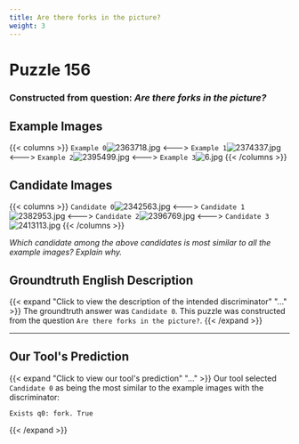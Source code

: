 ```yaml
---
title: Are there forks in the picture?
weight: 3
---
```


# Puzzle 156
### Constructed from question: _Are there forks in the picture?_


## Example Images
{{< columns >}}
`Example 0`![2363718.jpg](/gqa_images/2363718.jpg)
<--->
`Example 1`![2374337.jpg](/gqa_images/2374337.jpg)
<--->
`Example 2`![2395499.jpg](/gqa_images/2395499.jpg)
<--->
`Example 3`![6.jpg](/gqa_images/6.jpg)
{{< /columns >}}

## Candidate Images
{{< columns >}}
`Candidate 0`![2342563.jpg](/gqa_images/2342563.jpg)
<--->
`Candidate 1`![2382953.jpg](/gqa_images/2382953.jpg)
<--->
`Candidate 2`![2396769.jpg](/gqa_images/2396769.jpg)
<--->
`Candidate 3`![2413113.jpg](/gqa_images/2413113.jpg)
{{< /columns >}}

*Which candidate among the above candidates is most similar to all the example images? Explain why.*

## Groundtruth English Description

{{< expand "Click to view the description of the intended discriminator" "..." >}}
The groundtruth answer was `Candidate 0`. This puzzle was constructed from the question `Are there forks in the picture?`.
{{< /expand >}}

---

## Our Tool's Prediction

{{< expand "Click to view our tool's prediction" "..." >}}
Our tool selected `Candidate 0` as being the most similar to the example images with the discriminator:
```plaintext
Exists q0: fork. True
```
{{< /expand >}}
